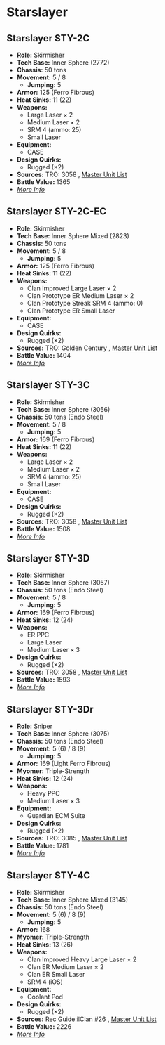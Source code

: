 # Starslayer 

## Starslayer STY-2C 

- **Role:** Skirmisher 
- **Tech Base:** Inner Sphere (2772) 
- **Chassis:** 50 tons 
- **Movement:** 5 / 8 
  - **Jumping:** 5 
- **Armor:** 125 (Ferro Fibrous) 
- **Heat Sinks:** 11 (22) 
- **Weapons:** 
  - Large Laser × 2 
  - Medium Laser × 2 
  - SRM 4 (ammo: 25) 
  - Small Laser 
- **Equipment:** 
  - CASE 
- **Design Quirks:** 
  - Rugged (×2) 
- **Sources:** TRO: 3058 , [Master Unit List](http://masterunitlist.info/Unit/Details/3048) 
- **Battle Value:** 1365 
- [*More Info*](starslayer/starslayer_sty-2c.md) 

## Starslayer STY-2C-EC 

- **Role:** Skirmisher 
- **Tech Base:** Inner Sphere Mixed (2823) 
- **Chassis:** 50 tons 
- **Movement:** 5 / 8 
  - **Jumping:** 5 
- **Armor:** 125 (Ferro Fibrous) 
- **Heat Sinks:** 11 (22) 
- **Weapons:** 
  - Clan Improved Large Laser × 2 
  - Clan Prototype ER Medium Laser × 2 
  - Clan Prototype Streak SRM 4 (ammo: 0) 
  - Clan Prototype ER Small Laser 
- **Equipment:** 
  - CASE 
- **Design Quirks:** 
  - Rugged (×2) 
- **Sources:** TRO: Golden Century , [Master Unit List](http://masterunitlist.info/Unit/Details/7680) 
- **Battle Value:** 1404 
- [*More Info*](starslayer/starslayer_sty-2c-ec.md) 

## Starslayer STY-3C 

- **Role:** Skirmisher 
- **Tech Base:** Inner Sphere (3056) 
- **Chassis:** 50 tons (Endo Steel) 
- **Movement:** 5 / 8 
  - **Jumping:** 5 
- **Armor:** 169 (Ferro Fibrous) 
- **Heat Sinks:** 11 (22) 
- **Weapons:** 
  - Large Laser × 2 
  - Medium Laser × 2 
  - SRM 4 (ammo: 25) 
  - Small Laser 
- **Equipment:** 
  - CASE 
- **Design Quirks:** 
  - Rugged (×2) 
- **Sources:** TRO: 3058 , [Master Unit List](http://masterunitlist.info/Unit/Details/3049) 
- **Battle Value:** 1508 
- [*More Info*](starslayer/starslayer_sty-3c.md) 

## Starslayer STY-3D 

- **Role:** Skirmisher 
- **Tech Base:** Inner Sphere (3057) 
- **Chassis:** 50 tons (Endo Steel) 
- **Movement:** 5 / 8 
  - **Jumping:** 5 
- **Armor:** 169 (Ferro Fibrous) 
- **Heat Sinks:** 12 (24) 
- **Weapons:** 
  - ER PPC 
  - Large Laser 
  - Medium Laser × 3 
- **Design Quirks:** 
  - Rugged (×2) 
- **Sources:** TRO: 3058 , [Master Unit List](http://masterunitlist.info/Unit/Details/3050) 
- **Battle Value:** 1593 
- [*More Info*](starslayer/starslayer_sty-3d.md) 

## Starslayer STY-3Dr 

- **Role:** Sniper 
- **Tech Base:** Inner Sphere (3075) 
- **Chassis:** 50 tons (Endo Steel) 
- **Movement:** 5 (6) / 8 (9) 
  - **Jumping:** 5 
- **Armor:** 169 (Light Ferro Fibrous) 
- **Myomer:** Triple-Strength 
- **Heat Sinks:** 12 (24) 
- **Weapons:** 
  - Heavy PPC 
  - Medium Laser × 3 
- **Equipment:** 
  - Guardian ECM Suite 
- **Design Quirks:** 
  - Rugged (×2) 
- **Sources:** TRO: 3085 , [Master Unit List](http://masterunitlist.info/Unit/Details/3051) 
- **Battle Value:** 1781 
- [*More Info*](starslayer/starslayer_sty-3dr.md) 

## Starslayer STY-4C 

- **Role:** Skirmisher 
- **Tech Base:** Inner Sphere Mixed (3145) 
- **Chassis:** 50 tons (Endo Steel) 
- **Movement:** 5 (6) / 8 (9) 
  - **Jumping:** 5 
- **Armor:** 168 
- **Myomer:** Triple-Strength 
- **Heat Sinks:** 13 (26) 
- **Weapons:** 
  - Clan Improved Heavy Large Laser × 2 
  - Clan ER Medium Laser × 2 
  - Clan ER Small Laser 
  - SRM 4 (iOS) 
- **Equipment:** 
  - Coolant Pod 
- **Design Quirks:** 
  - Rugged (×2) 
- **Sources:** Rec Guide:ilClan #26 , [Master Unit List](http://masterunitlist.info/Unit/Details/9315) 
- **Battle Value:** 2226 
- [*More Info*](starslayer/starslayer_sty-4c.md) 

